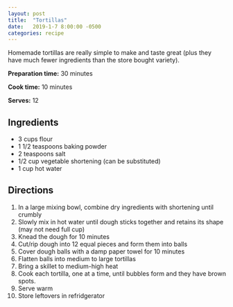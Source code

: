 ```yaml
---
layout: post
title:  "Tortillas"
date:   2019-1-7 8:00:00 -0500
categories: recipe
---
```


Homemade tortillas are really simple to make and taste great (plus they have much fewer ingredients than the store bought variety).

**Preparation time:** 30 minutes

**Cook time:** 10 minutes

**Serves:** 12

## Ingredients
- 3 cups flour
- 1 1/2 teaspoons baking powder
- 2 teaspoons salt
- 1/2 cup vegetable shortening (can be substituted)
- 1 cup hot water

## Directions
1. In a large mixing bowl, combine dry ingredients with shortening until crumbly
2. Slowly mix in hot water until dough sticks together and retains its shape (may not need full cup)
3. Knead the dough for 10 minutes
4. Cut/rip dough into 12 equal pieces and form them into balls
5. Cover dough balls with a damp paper towel for 10 minutes
6. Flatten balls into medium to large tortillas
7. Bring a skillet to medium-high heat
8. Cook each tortilla, one at a time, until bubbles form and they have brown spots.
9. Serve warm
10. Store leftovers in refridgerator